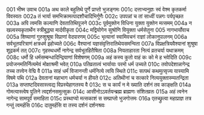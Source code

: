 001  	भीष्म उवाच
001a	अथ काले बहुतिथे पूर्णे प्राप्तो भुजङ्गमः
001c	दत्ताभ्यनुज्ञः स्वं वेश्म कृतकर्मा विवस्वतः
002a	तं भार्या समभिक्रामत्पादशौचादिभिर्गुणैः
002c	उपपन्नां च तां साध्वीं पन्नगः पर्यपृच्छत
003a	अपि त्वमसि कल्याणि देवतातिथिपूजने
003c	पूर्वमुक्तेन विधिना युक्ता युक्तेन मत्समम्
004a	न खल्वस्यकृतार्थेन स्त्रीबुद्ध्या मार्दवीकृता
004c	मद्वियोगेन सुश्रोणि वियुक्ता धर्मसेतुना
005  	नागभार्योवाच
005a	शिष्याणां गुरुशुश्रूषा विप्राणां वेदपारणम्
005c	भृत्यानां स्वामिवचनं राज्ञां लोकानुपालनम्
006a	सर्वभूतपरित्राणं क्षत्रधर्म इहोच्यते
006c	वैश्यानां यज्ञसंवृत्तिरातिथेयसमन्विता
007a	विप्रक्षत्रियवैश्यानां शुश्रूषा शूद्रकर्म तत्
007c	गृहस्थधर्मो नागेन्द्र सर्वभूतहितैषिता
008a	नियताहारता नित्यं व्रतचर्या यथाक्रमम्
008c	धर्मो हि धर्मसम्बन्धादिन्द्रियाणां विशेषणम्
009a	अहं कस्य कुतो वाहं कः को मे ह भवेदिति
009c	प्रयोजनमतिर्नित्यमेवं मोक्षाश्रमी भवेत्
010a	पतिव्रतात्वं भार्यायाः परमो धर्म उच्यते
010c	तवोपदेशान्नागेन्द्र तच्च तत्त्वेन वेद्मि वै
011a	साहं धर्मं विजानन्ती धर्मनित्ये त्वयि स्थिते
011c	सत्पथं कथमुत्सृज्य यास्यामि विषमे पथि
012a	देवतानां महाभाग धर्मचर्या न हीयते
012c	अतिथीनां च सत्कारे नित्ययुक्तास्म्यतन्द्रिता
013a	सप्ताष्टदिवसास्त्वद्य विप्रस्येहागतस्य वै
013c	स च कार्यं न मे ख्याति दर्शनं तव काङ्क्षति
014a	गोमत्यास्त्वेष पुलिने त्वद्दर्शनसमुत्सुकः
014c	आसीनोऽऽवर्तयन्ब्रह्म ब्राह्मणः संशितव्रतः
015a	अहं त्वनेन नागेन्द्र सामपूर्वं समाहिता
015c	प्रस्थाप्यो मत्सकाशं स सम्प्राप्तो भुजगोत्तमः
016a	एतच्छ्रुत्वा महाप्राज्ञ तत्र गन्तुं त्वमर्हसि
016c	दातुमर्हसि वा तस्य दर्शनं दर्शनश्रवः

